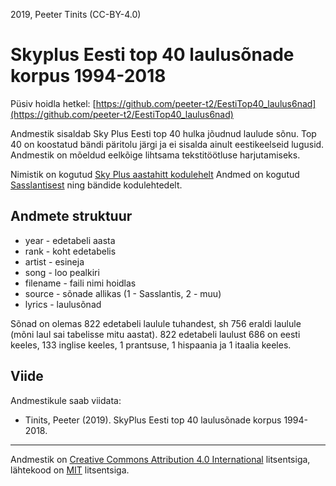 2019, Peeter Tinits (CC-BY-4.0)

# Skyplus Eesti top 40 laulusõnade korpus 1994-2018

Püsiv hoidla hetkel: [https://github.com/peeter-t2/EestiTop40_laulus6nad](https://github.com/peeter-t2/EestiTop40_laulus6nad)

Andmestik sisaldab Sky Plus Eesti top 40 hulka jõudnud laulude sõnu. Top 40 on koostatud bändi päritolu järgi ja ei sisalda ainult eestikeelseid lugusid. Andmestik on mõeldud eelkõige lihtsama tekstitöötluse harjutamiseks.

Nimistik on kogutud [Sky Plus aastahitt kodulehelt](https://r2.err.ee/881202/vaata-ja-kuula-uuesti-aastahitt-2018/912643) Andmed on kogutud [Sasslantisest](http://sasslantis.ee/) ning bändide kodulehtedelt.

## Andmete struktuur

- year - edetabeli aasta
- rank - koht edetabelis
- artist - esineja
- song - loo pealkiri
- filename - faili nimi hoidlas
- source - sõnade allikas (1 - Sasslantis, 2 - muu)
- lyrics - laulusõnad

Sõnad on olemas 822 edetabeli laulule tuhandest, sh 756 eraldi laulule (mõni laul sai tabelisse mitu aastat). 822 edetabeli laulust 686 on eesti keeles, 133 inglise keeles, 1 prantsuse, 1 hispaania ja 1 itaalia keeles.


## Viide

Andmestikule saab viidata:
- Tinits, Peeter (2019). SkyPlus Eesti top 40 laulusõnade korpus 1994-2018.

-----------------------

Andmestik on [Creative Commons Attribution 4.0 International](https://creativecommons.org/licenses/by/4.0/) litsentsiga, lähtekood on [MIT](https://choosealicense.com/licenses/mit/) litsentsiga.

